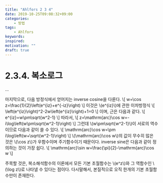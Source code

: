 ```yaml
---
title: "Ahlfors 2 3 4"
date: 2019-10-25T09:08:32+09:00
categories:
    - 방법
tags:
    - Ahlfors
keywords:
inspired:
motivation: ""
draft: true
---
```



# 2.3.4. 복소로그

...

마지막으로, 다음 방정식에서 얻어지는 inverse cosine을 다룬다.
\\[
w=\cos z=\frac{1}{2}\left(e^{iz}+e^{-iz}\right)
\\]
이것은 \\(e^{iz}\\)에 관한 이차방정식
\\[
\left(e^{iz}\right)^2-2w\left(e^{iz}\right)+1=0
\\]
이며, 근은 다음과 같다.
\\[
e^{iz}=w\pm\sqrt{w^2-1}
\\]
따라서,
\\[
z=\mathrm{arc}\cos w=-i\log\left(w\pm\sqrt{w^2-1}\right)
\\]
그런데 \\(w\pm\sqrt{w^2-1}\\)이 서로의 역수이므로 다음과 같이 쓸 수 있다.
\\[
\mathrm{arc}\cos w=\pm i\log\left(w+\sqrt{w^2-1}\right)
\\]
\\(\mathrm{arc}\cos w\\)의 값이 무수히 많은 것은 \\(\cos z\\)가  우함수이며 주기함수이기 때문이다.
inverse sine은 다음과 같이 정의하는 것이 가장 쉽다.
\\[
\mathrm{arc}\sin w=\frac{\pi}{2}-\mathrm{arc}\cos w
\\]

주목할 것은,
복소해석함수의 이론에서 모든 기본 초월함수는 \\(e^z\\)와 그 역함수인 \\(\log z\\)로 나타낼 수 있다는 점이다.
다시말해서, 본질적으로 오직 한개의 기본 초월함수만이 존재한다.
